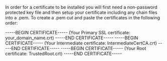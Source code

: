 In order for a certificate to be installed you will first need a non-password protected key file and then setup your certificate including any chain files into a .pem. To create a .pem cut and paste the certificates in the following order:

-----BEGIN CERTIFICATE-----
(Your Primary SSL certificate: your_domain_name.crt)
-----END CERTIFICATE-----
-----BEGIN CERTIFICATE-----
(Your Intermediate certificate: IntermediateCertCA.crt)
-----END CERTIFICATE-----
-----BEGIN CERTIFICATE-----
(Your Root certificate: TrustedRoot.crt)
-----END CERTIFICATE-----

